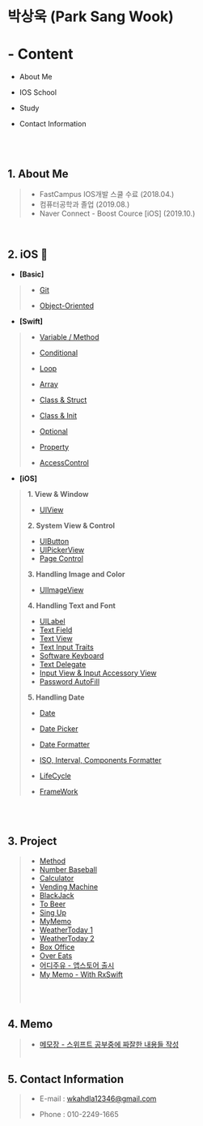 # 박상욱 (Park Sang Wook)

# - Content

- About Me

- IOS School

- Study

- Contact Information

<br><br>

## 1. About Me

>- FastCampus IOS개발 스쿨 수료 (2018.04.)
>- 컴퓨터공학과 졸업 (2019.08.)
>- Naver Connect - Boost Cource [iOS] (2019.10.)

<br>

## 2. iOS 🍎

- **[Basic]**

>- [Git](https://github.com/wargi/SangWookPark_IOS_School6/blob/master/Class/GIT/readme.md)
>
>- [Object-Oriented](https://github.com/wargi/SangWookPark_IOS_School6/blob/master/Class/ObjectOriented%20Programming/readme.md)

- **[Swift]**

>- [Variable / Method](https://github.com/wargi/SangWookPark_IOS_School6/blob/master/Class/VariableAndMethod/readme.md)
>- [Conditional](https://github.com/wargi/SangWookPark_IOS_School6/blob/master/Class/Conditional/readme.md)
>- [Loop](https://github.com/wargi/SangWookPark_IOS_School6/blob/master/Class/Loop/readme.md)
>- [Array](https://github.com/wargi/SangWookPark_IOS_School6/tree/master/Class/Array/readme.md)
>- [Class & Struct](https://github.com/wargi/SangWookPark_IOS_School6/tree/master/Class/ClassAndStruct/readme.md)
>- [Class & Init](https://github.com/wargi/SangWookPark_IOS_School6/tree/master/Class/ClassAndInit/readme.md)
>
>- [Optional](https://github.com/wargi/SangWookPark_IOS_School6/tree/master/Class/Optional/readme.md)
>
>- [Property](https://github.com/wargi/SangWookPark_IOS_School6/tree/master/Class/Property/readme.md)
>
>- [AccessControl](https://github.com/wargi/SangWookPark_IOS_School6/tree/master/Class/AccessControl/readme.md)
>

- **[iOS]**

>**1. View & Window**
>
>- [UIView](https://github.com/wargi/SangWookPark_IOS_School6/tree/master/Class/UIView/readme.md)
>
>**2. System View & Control**
>
>- [UIButton](https://github.com/wargi/SangWookPark_IOS_School6/tree/master/Class/SystemView&Control/UIButton/readme.md)
>- [UIPickerView](https://github.com/wargi/SangWookPark_IOS_School6/tree/master/Class/SystemView&Control/PickerView.md)
>- [Page Control](https://github.com/wargi/SangWookPark_IOS_School6/tree/master/Class/SystemView&Control/PageControl.md)
>
>**3. Handling Image and Color**
>
>- [UIImageView](https://github.com/wargi/SangWookPark_IOS_School6/tree/master/Class/UIImageView/readme.md)
>
>**4. Handling Text and Font**
>
>- [UILabel](https://github.com/wargi/iOS_Study/tree/master/Class/Handling%20Text%20and%20Font/UILabel/readme.md)
>- [Text Field](https://github.com/wargi/iOS_Study/tree/master/Class/Handling%20Text%20and%20Font/TextField.md)
>- [Text View](https://github.com/wargi/iOS_Study/tree/master/Class/Handling%20Text%20and%20Font/TextView.md)
>- [Text Input Traits](https://github.com/wargi/iOS_Study/tree/master/Class/Handling%20Text%20and%20Font/TextInputTraits.md)
>- [Software Keyboard](https://github.com/wargi/iOS_Study/tree/master/Class/Handling%20Text%20and%20Font/SoftwareKeyboard.md)
>- [Text Delegate](https://github.com/wargi/iOS_Study/tree/master/Class/Handling%20Text%20and%20Font/TextDekegates.md)
>- [Input View & Input Accessory View](https://github.com/wargi/iOS_Study/tree/master/Class/Handling%20Text%20and%20Font/Input.md)
>- [Password AutoFill](https://github.com/wargi/iOS_Study/tree/master/Class/Handling%20Text%20and%20Font/Password.md)
>
>**5. Handling Date**
>
>- [Date]()
>- [Date Picker]()
>- [Date Formatter]()
>- [ISO, Interval, Components Formatter]()
>
>- [LifeCycle](https://github.com/wargi/SangWookPark_IOS_School6/tree/master/Class/LifeCycle/readme.md)
>- [FrameWork](https://github.com/wargi/SangWookPark_IOS_School6/tree/master/Class/FrameWork/readme.md)

<br><br>

## 3. Project

>- [Method](https://github.com/wargi/SangWookPark_IOS_School6/blob/master/Class/Method/readme.md)
>- [Number Baseball](https://github.com/wargi/SangWookPark_IOS_School6/blob/master/Study/BaseballGame/BaseballGame/ViewController.swift)
>- [Calculator](https://github.com/wargi/SangWookPark_IOS_School6/blob/master/Practice/Calculator3/Calculator3/ViewController.swift)
>- [Vending Machine](https://github.com/wargi/SangWookPark_IOS_School6/tree/master/Study/UIExam)
>- [BlackJack](https://github.com/wargi/SangWookPark_IOS_School6/tree/master/Class/BlackJack)
>- [To Beer]()
>- [Sing Up](https://wargi.tistory.com/6)
>- [MyMemo](https://github.com/wargi/Swift_Study/tree/master/MyMemo/MyMemo2)
>- [WeatherToday 1](https://wargi.tistory.com/7)
>- [WeatherToday 2](https://github.com/wargi/Swift_Study/tree/master/Mastering/Weather)
>- [Box Office](https://wargi.tistory.com/8)
>- [Over Eats](https://github.com/FastCampusTeamTwo/iOS)
>- [어디주유 - 앱스토어 출시](https://github.com/OilPrice-Where/iOS-main)
>- [My Memo - With RxSwift](https://github.com/wargi/iOS_Study/tree/master/Project/RxMemo/README.md)
>
> <br><br>

## 4. Memo

>- [메모장 - 스위프트 공부중에 짜잘한 내용들 작성](https://github.com/wargi/iOS_Study/blob/master/Memo/readme.md)
> <br><br>

## 5. Contact Information

> - E-mail : wkahdla12346@gmail.com
>
> - Phone : 010-2249-1665

